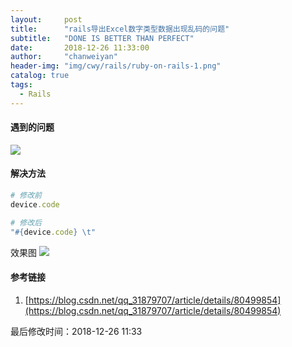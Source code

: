 ```yaml
---
layout:     post
title:      "rails导出Excel数字类型数据出现乱码的问题"
subtitle:   "DONE IS BETTER THAN PERFECT"
date:       2018-12-26 11:33:00
author:     "chanweiyan"
header-img: "img/cwy/rails/ruby-on-rails-1.png"
catalog: true
tags:
  - Rails
---
```


#### 遇到的问题
![](https://ws2.sinaimg.cn/large/006tNbRwly1fyjzor9tb6j30ak03hdfz.jpg)

#### 解决方法
```ruby
# 修改前
device.code

# 修改后
"#{device.code} \t"
```
效果图
![](https://ws4.sinaimg.cn/large/006tNbRwly1fyjzoumr9pj30ao02vmx9.jpg)

#### 参考链接
1. [https://blog.csdn.net/qq_31879707/article/details/80499854](https://blog.csdn.net/qq_31879707/article/details/80499854)


最后修改时间：2018-12-26 11:33

